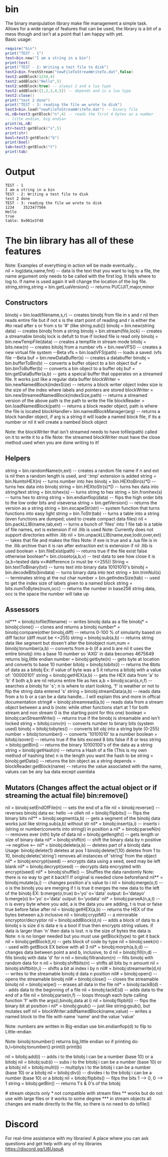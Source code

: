 # bin

The binary manipulation library make file management a simple task.</br>
Allows for a wide range of features that can be used, the library is a bit of a mess though and isn't at a point that I am happy with yet.</br>
Basic usage:
```lua
require("bin")
print("TEST - 1")
test=bin.new("I am a string in a bin")
print(test)
print("TEST - 2: Writing a test file to disk")
test2=bin.freshStream("newFileToStreamWriteTo.dat",false)
test2:addBlock(1234,4)
test2:addBlock("Hello",5)
test2:addBlock(true) -- always 1 and a lua type
test2:addBlock({1,2,3,4,5}) -- depends and is a lua type
test2:close()
print("test 2 done")
print("TEST - 3: reading the file we wrote to disk")
test3=bin.load("newFileToStreamWriteTo.dat") -- binary file
nL,nB=test3:getBlock("n",4) -- reads the first 4 bytes as a number
-- litte endian, big endian
print(nL,nB)
str=test3:getBlock("s",5)
print(str)
bool=test3:getBlock("b")
print(bool)
tab=test3:getBlock("t")
print(tab)
```
# Output
```
TEST - 1
I am a string in a bin
TEST - 2: Writing a test file to disk
test 2 done
TEST - 3: reading the file we wrote to disk
1234	3523477504
Hello
true
table: 0x001e3f40
```

# The bin library has all of these features

Note: Examples of everything in action wll be made eventually...</br>
nil					 = log(data,name,fmt)  -- data is the text that you want to log to a file, the name argument only needs to be called with the first log. It tells where to log to. If name is used again it will change the location of the log file.
string,string,string = bin.getLuaVersion() -- returns PUC/JIT,major,minor

Constructors
------------
binobj		=	bin.load(filename,s,r)						-- creates binobj from file in s and r nil then reads entire file but if not s is the start point of reading and r is either the #to read after s or from s to '#' (like string.sub())
binobj		=	bin.new(string data)						-- creates binobj from a string
binobj		=	bin.stream(file,lock)						-- creates a streamable binobj lock is defult to true if locked file is read only
binobj		=	bin.newTempFile(data)						-- creates a tempfile in stream mode
bitobj		=	bits.new(n)									-- creates bitobj from a number
vfs			=	bin.newVFS()								-- creates a new virtual file system 	--Beta
vfs			=	bin.loadVFS(path)							-- loads a saved .lvfs file				--Beta
buf			=	bin:newDataBuffer(s)						-- creates a databuffer
binobj		=	bin.bufferToBin(b)							-- converts a buffer object to a bin object
buf			=	bin.binToBuffer(b)							-- converts a bin object to a buffer obj
buf			=	bin:getDataBuffer(a,b)						-- gets a speical buffer that opperates on a streamed file. It works just like a regular data buffer
blockWriter =	bin.newNamedBlock(indexSize)				-- returns a block writer object index size is the size of the index where labels and pointers are stored
blockWriter =	bin.newStreamedNamedBlock(indexSize,path)	-- returns a streamed version of the above path is the path to write the file
blockReader =	bin.loadNamedBlock(path)					-- returns a block reader object, path is where the file is located
blockHandler=	bin.namedBlockManager(arg)					-- returns a block handler object, if arg is a string it will loade a named block file, if its a number or nil it will create a nambed block object

Note: the blockWriter that isn't streamed needs to have tofile(path) called on it to write it to a file
Note: the streamed blockWriter must have the close method used when you are done writing to it!

Helpers
-------
string	=	bin.randomName(n,ext)					-- creates a random file name if n and ext is nil then a random length is used, and '.tmp' extension is added
string	=	bin.NumtoHEX(n)							-- turns number into hex
binobj	=	bin.HEXtoBin(s)*D						-- turns hex data into binobj
string	=	bin.HEXtoStr(s)*D						-- turns hex data into string/text
string	=	bin.tohex(s)							-- turns string to hex
string	=	bin.fromhex(s)							-- turns hex to string
string	=	bin.endianflop(data)					-- flips the high order bits to the low order bits and viseversa
string	=	bin.getVersion()						-- returns the version as a string
string	=	bin.escapeStr(str)						-- system function that turns functions into easy light
string	=	bin.ToStr(tab)							-- turns a table into a string (even functions are dumped; used to create compact data files)
nil		=	bin.packLLIB(name,tab,ext)				-- turns a bunch of 'files' into 1 file tab is a table of file names, ext is extension if nil .llib is used Note: Currently does not support directories within .llib
nil		=	bin.unpackLLIB(name,exe,todir,over,ext)	-- takes that file and makes the files Note: if exe is true and a .lua file is in the .llib archive than it is ran after extraction ext is extension if nil .llib is used
boolean	=	bin.fileExist(path)						-- returns true if the file exist false otherwise
boolean\*=	bin.closeto(a,b,v)						-- test data to see how close it is (a,b=tested data v=#difference (v must be <=255))
String	=	bin.textToBinary(txt)					-- turns text into binary data 10101010's
binobj	=	bin.decodeBits(bindata)					-- turns binary data into text
string	=	bin.trimNul(s)							-- terminates string at the nul char
number	=	bin.getIndexSize(tab)					-- used to get the index size of labels given to a named block
string	=	bits.numToBytes(num,occ)				-- returns the number in base256 string data, occ is the space the number will take up

Assessors
---------
nil\*\*\*	=	binobj:tofile(filename)					-- writes binobj data as a file
binobj\*	=	binobj:clone()							-- clones and returns a binobj
number\*	=	binobj:compare(other binobj,diff)		-- returns 0-100 % of simularity based on diff factor (diff must be <=255)
string	=	binobj:sub(a,b)							-- returns string data like segment but dosen't alter the binobject
num,num	=	binobj:tonumber(a,b)					-- converts from a-b (if a and b are nil it uses the entire binobj) into a base 10 number so 'AXG' in data becomes 4675649 returns big,little endian
number	=	binobj:getbyte(n)						-- gets byte at location and converts to base 10 number
bitobj	=	binobj:tobits(i)						-- returns the 8bits of data as a bitobj Ex: if value of byte was a 5 it returns a bitobj with a value of: '00000101'
string	=	binobj:getHEX(a,b)						-- gets the HEX data from 'a' to 'b' if both a,b are nil returns entire file as hex
a,b		=	binobj:scan(s,n,f)						-- searches a binobj for 's'; n is where to start looking, 'f' is weather or not to flip the string data entered 's'
string	=	binobj:streamData(a,b)					-- reads data from a to b or a can be a data handle... I will explain this and more in offical documentation
string#	=	binobj:streamread(a,b)					-- reads data from a stream object between a and b (note: while other functions start at 1 for both stream and non stream 0 is the starting point for this one)
boolean	=	binobj:canStreamWrite()					-- returns true if the binobj is streamable and isn't locked
string	=	bitobj:conv(n)							-- converts number to binary bits (system used)
binobj	=	bitobj:tobytes()						-- converts bit obj into a string byte (0-255)
number	=	bitobj:tonumber()						-- converts '10101010' to a number
boolean	=	bitobj:isover()							-- returns true if the bits exceed 8 bits false if 8 or less
string	=	bitobj:getBin()							-- returns the binary 10100100's of the data as a string
string	=	binobj:getHash(n)						-- returns a Hash of a file (This is my own method of hashing btw) n is the length you want the hash to be
string	=	binobj:getData()						-- returns the bin object as a string
depends =	blockReader:getBlock(name)				-- returns the value associated with the name, values can be any lua data except userdata

Mutators (Changes affect the actual object or if streaming the actual file) bin:remove()
--------
nil		=	binobj:setEndOfFile(n)	-- sets the end of a file
nil		=	binobj:reverse() 		-- reverses binobj data ex: hello --> olleh
nil		=	binobj:flipbits() 		-- flips the binary bits
nil\*\* 	=	binobj:segment(a,b)		-- gets a segment of the binobj data works just like string.sub(a,b) without str
nil\*	=	binobj:insert(a,i)		-- inserts i (string or number(converts into string)) in position a
nil\*	=	binobj:parseN(n)		-- removes ever (nth) byte of data
nil 	=	binobj:getlength()		-- gets length or size of binary data
nil\*	=	binobj:shift(n)			-- shift the binary data by n positive --> negitive <--
nil\*	=	binobj:delete(a,b)		-- deletes part of a binobj data Usage: binobj:delete(1) deletes at pos 1 binobj:delete(1,10) deletes from 1 to 10, binobj:delete('string') removes all instances of 'string' from the object
nil\*	=	binobj:encrypt(seed)	-- encrypts data using a seed, seed may be left blank
nil\*	=	binobj:decrypt(seed)	-- decrypts data encrypted with encrypt(seed)
nil\*	=	binobj:shuffle()		-- Shuffles the data randomly Note: there is no way to get it back!!! If original is needed clone beforehand
nil\*\*	=	binobj:mutate(a,i)		-- changes position a's value to i
nil		=	binobj:merge(o,t)		-- o is the binobj you are merging if t is true it merges the new data to the left of the binobj EX: b:merge(o,true) b='yo' o='data' output: b='datayo' b:merge(o) b='yo' o='data' output: b='yodata'
nil\*	=	binobj:parseA(n,a,t)	-- n is every byte where you add, a is the data you are adding, t is true or false true before false after
nil		=	binobj:getHEX(a,b)		-- returns the HEX of the bytes between a,b inclusive
nil		=	binobj:cryptM()			-- a mirrorable encryptor/decryptor
nil		=	binobj:addBlock(d,n)	-- adds a block of data to a binobj s is size d is data e is a bool if true then encrypts string values. if data is larger than 'n' then data is lost. n is the size of bytes the data is Note: n is no longer needed but you must use getBlock(type) to get it back
nil		=	binobj:getBlock(t,n)	-- gets block of code by type
nil		=	binobj:seek(n)			-- used with getBlock EX below with all 3
nil\*	=	binobj:morph(a,b,d)		-- changes data between point a and b, inclusive, to d
nil		=	binobj:fill(n,d)		-- fills binobj with data 'd' for n
nil		=	binobj:fillrandom(n)	-- fills binobj with random data for n
nil		=	binobj:shiftbits(n)		-- shifts all bits by n amount
nil		=	binobj:shiftbit(n,i)	-- shifts a bit ai index i by n
nil#	=	binobj:streamwrite(d,n)	-- writes to the streamable binobj d data n position
nil#	=	binobj:open()			-- opens the streamable binobj
nil#	=	binobj:close()			-- closes the streamable binobj
nil		=	binobj:wipe()			-- erases all data in the file
nil\*	=	binobj:tackB(d)			-- adds data to the beginning of a file
nil		=	binobj:tackE(d)			-- adds data to the end of a file
nil		=	binobj:parse(n,f)		-- loops through each byte calling function 'f' with the args(i,binobj,data at i)
nil		=	binobj:flipbit(i)		-- flips the binary bit at position i
nil\*	=	binobj:gsub()			-- just like string:gsub(), but mutates self
nil		=	blockWriter:addNamedBlock(name,value) -- writes a named block to the file with name 'name' and the value 'value'

Note: numbers are written in Big-endian use bin.endianflop(d) to filp to Little-endian

Note: binobj:tonumber() returns big,little endian so if printing do: b,l=binobj:tonumber() print(l) print(b)

nil		=	bitobj:add(i)		-- adds i to the bitobj i can be a number (base 10) or a bitobj
nil		=	bitobj:sub(i)		-- subs i to the bitobj i can be a number (base 10) or a bitobj
nil		=	bitobj:multi(i)		-- multiplys i to the bitobj i can be a number (base 10) or a bitobj
nil		=	bitobj:div(i)		-- divides i to the bitobj i can be a number (base 10) or a bitobj
nil		=	bitobj:flipbits()	-- filps the bits 1 --> 0, 0 --> 1
string	=	bitobj:getBin()		-- returns 1's & 0's of the bitobj

\# stream objects only
\* not compatible with stream files
\*\* works but do not use with large files or it works to some degree
\*\*\* in stream objects all changes are made directly to the file, so there is no need to do tofile()


# Discord
For real-time assistance with my libraries! A place where you can ask questions and get help with any of my libraries</br>
https://discord.gg/U8UspuA</br>
